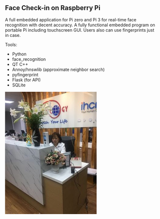 ## Face Check-in on Raspberry Pi

A full embedded application for Pi zero and Pi 3 for real-time face recognition with decent accuracy. A fully functional
embedded program on portable Pi including touchscreen GUI. Users also can use fingerprints just in case.

Tools:

- Python
- face_recognition
- QT C++
- Annoy/hnswlib (approximate neighbor search)
- pyfingerprint
- Flask  (for API)
- SQLite

![Logo](image.png)
